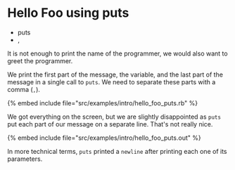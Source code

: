 # Hello Foo using puts


* puts
* ,


It is not enough to print the name of the programmer, we would also want to greet the programmer.

We print the first part of the message, the variable, and the last part of the message in a single call to `puts`.
We need to separate these parts with a comma (`,`).


{% embed include file="src/examples/intro/hello_foo_puts.rb" %}


We got everything on the screen, but we are slightly disappointed as `puts` put each part of our message on a separate line. That's not really nice.


{% embed include file="src/examples/intro/hello_foo_puts.out" %}


In more technical terms, `puts` printed a `newline` after printing each one of its parameters.


